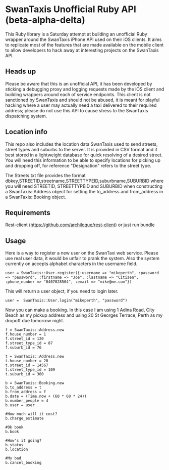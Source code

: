 # SwanTaxis Unofficial Ruby API (beta-alpha-delta) #

This Ruby library is a Saturday attempt at building an unofficial Ruby wrapper around the SwanTaxis iPhone API used on their iOS clients. It aims to replicate most of the features that are made available on the mobile client to allow developers to hack away at interesting projects on the SwanTaxis API.

## Heads up ##

Please be aware that this is an unofficial API, it has been developed by sticking a debugging proxy and logging requests made by the iOS client and building wrappers around each of service endpoints. This client is not sanctioned by SwanTaxis and should not be abused, it is meant for playful hacking where a user may actually need a taxi delivered to their required address; please do not use this API to cause stress to the SwanTaxis dispatching system.


## Location info ##

This repo also includes the location data SwanTaxis used to send streets, street types and suburbs to the server. It is provided in CSV format and it best stored in a lightweight database for quick resolving of a desired street. You will need this information to be able to specify locations for picking up and dropping off, for reference "Designation" refers to the street type.

The Streets.txt file provides the format dbkey,STREETID,streetname,STREETTYPEID,suburbname,SUBURBID where you will need STREETID, STREETTYPEID and SUBURBID when constructing a SwanTaxis::Address object for setting the to\_address and from\_address in a SwanTaxis::Booking object.

## Requirements ##

Rest-client (https://github.com/archiloque/rest-client) or just run bundle

## Usage ##

Here is a way to register a new user on the SwanTaxi web service. Please use real user data, it would be unfair to prank the system. Also the system currently on accepts alphabet characters in the username field.

	user = SwanTaxis::User.register({:username => "mikeperth", :password => "password", :firstname => "Joe", :lastname => "Citizen", :phone_number => "0407028504", :email => "mike@me.com"})

This will return a user object, if you need to login later.

	user =  SwanTaxis::User.login("mikeperth", "password")
	
Now you can make a booking. In this case I am using 1 Adina Road, City Beach as my pickup address and using 20 St Georges Terrace, Perth as my dropoff due tomorrow night.

	f = SwanTaxis::Address.new
	f.house_number = 1
	f.street_id = 120
	f.street_type_id = 87
	f.suburb_id = 76
	
	t = SwanTaxis::Address.new
	t.house_number = 20
	t.street_id = 14567
	t.street_type_id = 109
	t.suburb_id = 300
	
	b = SwanTaxis::Booking.new
	b.to_address = t
	b.from_address = f
	b.date = (Time.now + (60 * 60 * 24))
	b.number_people = 4
	b.user = user
	
	#How much will it cost?
	b.charge_estimate
	
	#Ok book
	b.book
	
	#How's it going?
	b.status
	b.location
	
	#My bad
	b.cancel_booking